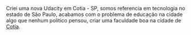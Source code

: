Criei uma nova Udacity em Cotia - SP, somos referencia em tecnologia
no estado de São Paulo, acabamos com o problema de educação na cidade
algo que nenhum politico pensou, 
criar uma faculdade boa na cidade de [Cotia](https://www.cotia.sp.gov.br).
